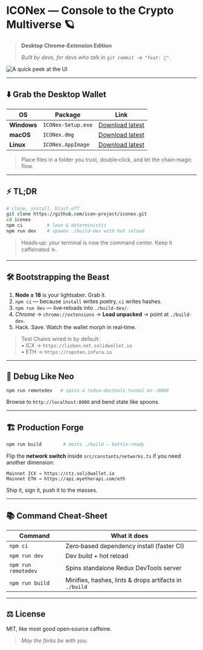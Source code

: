 # ICONex — Console to the Crypto Multiverse 🪐
> **Desktop Chrome‑Extension Edition**
>
> _Built by devs, for devs who talk in `git commit -m "feat: 🚀"`._

![A quick peek at the UI](./public/resource/readme_image.png)

---

## ⬇️ Grab the Desktop Wallet

| OS | Package | Link |
|----|---------|------|
| **Windows** | `ICONex‑Setup.exe` | [Download latest](https://github.com/icon-project/iconex-desktop/releases/latest/download/ICONex-Setup.exe) |
| **macOS**   | `ICONex.dmg`       | [Download latest](https://github.com/icon-project/iconex-desktop/releases/latest/download/ICONex.dmg) |
| **Linux**   | `ICONex.AppImage`  | [Download latest](https://github.com/icon-project/iconex-desktop/releases/latest/download/ICONex.AppImage) |

> Place files in a folder you trust, double‑click, and let the chain‑magic flow.

---

## ⚡ TL;DR

```bash
# clone, install, blast‑off
git clone https://github.com/icon-project/iconex.git
cd iconex
npm ci         # lean & deterministic
npm run dev    # spawns ./build-dev with hot reload
```

> Heads‑up: your terminal is now the command center. Keep it caffeinated ☕.

---

## 🛠️ Bootstrapping the Beast

1. **Node ≥ 18** is your lightsaber. Grab it.
2. `npm ci` — because `install` writes poetry, `ci` writes hashes.
3. `npm run dev` — live‑reloads into `./build-dev/`.
4. _Chrome_ → `chrome://extensions` → **Load unpacked** → point at `./build-dev`.
5. Hack. Save. Watch the wallet morph in real‑time.

> Test Chains wired in by default:  
> • ICX → `https://lisbon.net.solidwallet.io`  
> • ETH → `https://ropsten.infura.io`

---

## 🐞 Debug Like Neo

```bash
npm run remotedev   # spins a redux-devtools tunnel on :8000
```
Browse to `http://localhost:8000` and bend state like spoons.

---

## 🏗️ Production Forge

```bash
npm run build        # emits ./build — battle‑ready
```

Flip the **network switch** inside `src/constants/networks.ts` if you need another dimension:

```
Mainnet ICX → https://ctz.solidwallet.io
Mainnet ETH → https://api.myetherapi.com/eth
```

Ship it, sign it, push it to the masses.

---

## 📚 Command Cheat‑Sheet

| Command               | What it does                                                |
| --------------------- | ----------------------------------------------------------- |
| `npm ci`              | Zero‑based dependency install (faster CI)                  |
| `npm run dev`         | Dev build + hot reload                                     |
| `npm run remotedev`   | Spins standalone Redux DevTools server                     |
| `npm run build`       | Minifies, hashes, lints & drops artifacts in `./build`      |

---

## ⚖️ License

MIT, like most good open‑source caffeine.

> _May the forks be with you._
